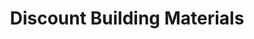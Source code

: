---
title: "Discount Building Materials"
url: /oxford/discount-building-materials/
shop: Eisenwaren
---